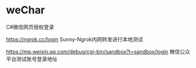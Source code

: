 # weChar
C#微信网页授权登录

https://ngrok.cc/login Sunny-Ngrok内网转发进行本地测试

https://mp.weixin.qq.com/debug/cgi-bin/sandbox?t=sandbox/login 微信公众平台测试账号登录地址
